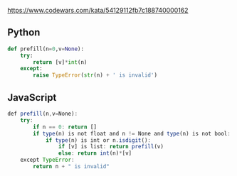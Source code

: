 https://www.codewars.com/kata/54129112fb7c188740000162

## Python
```python
def prefill(n=0,v=None):
    try:
        return [v]*int(n)
    except:
        raise TypeError(str(n) + ' is invalid')
```

## JavaScript
```js
def prefill(n,v=None):
    try:
        if n == 0: return []
        if type(n) is not float and n != None and type(n) is not bool:
            if type(n) is int or n.isdigit():
                if [v] is list: return prefill(v)
                else: return int(n)*[v]
    except TypeError:
        return n + " is invalid"
```